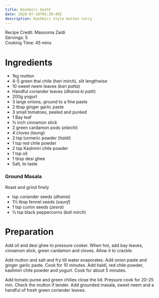 ```yaml
---
title: Kashmiri Gosht
date: 2020-07-16T05:20:49Z
description: Kashmiri style mutton curry
---
```

Recipe Credit: Masooma Zaidi  
Servings: 5  
Cooking Time: 45 mins  

# Ingredients
- 1kg mutton
- 4-5 green thai chile (_hari mirch_), slit lengthwise
- 10 sweet neem leaves (_kari patta_)
- Handful coriander leaves (_dhania ki patti_)
- 200g yogurt
- 3 large onions, ground to a fine paste
- 2 tbsp ginger garlic paste
- 3 small tomatoes, peeled and puréed
- 1 Bay leaf
- ½ inch cinnamon stick
- 2 green cardamon pods (_elaichi_)
- 4 cloves (_laung_)
- 2 tsp turmeric powder (_haldi_)
- 1 tsp red chile powder
- 2 tsp Kashmiri chile powder
- 1 tsp oil
- 1 tbsp desi ghee
- Salt, to taste

### Ground Masala
Roast and grind finely
- tsp coriander seeds (_dhania_)
- 1½ tbsp fennel seeds (_saunf_)
- 1 tsp cumin seeds (_zeera_)
- ½ tsp black peppercorns (_kali mirch_)

# Preparation
Add oil and desi ghee to pressure cooker. When hot, add bay leaves, cinnamon stick, green cardamon and cloves. Allow it to crackle.

Add mutton and salt and fry till water evaporates. Add onion paste and ginger garlic paste. Cook for 10 minutes. Add haldi, red chile powder, kashmiri chile powder and yogurt. Cook for about 5 minutes.

Add tomato puree and green chilies close the lid. Pressure cook for 20-25 min. Check the mutton if tender. Add grounded masala, sweet neem and a handful of fresh green coriander leaves.
